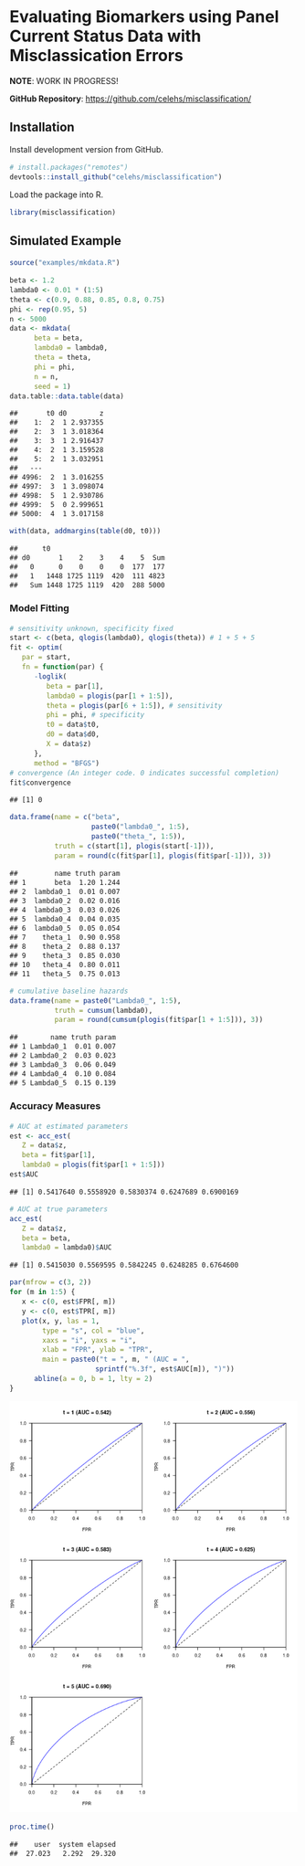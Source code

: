 
# Evaluating Biomarkers using Panel Current Status Data with Misclassication Errors

**NOTE**: WORK IN PROGRESS\!

**GitHub Repository**: <https://github.com/celehs/misclassification/>

## Installation

Install development version from GitHub.

``` r
# install.packages("remotes")
devtools::install_github("celehs/misclassification")
```

Load the package into R.

``` r
library(misclassification)
```

## Simulated Example

``` r
source("examples/mkdata.R")
```

``` r
beta <- 1.2
lambda0 <- 0.01 * (1:5)
theta <- c(0.9, 0.88, 0.85, 0.8, 0.75)
phi <- rep(0.95, 5)
n <- 5000
data <- mkdata(
      beta = beta,
      lambda0 = lambda0,
      theta = theta,
      phi = phi,
      n = n,
      seed = 1)
data.table::data.table(data)
```

    ##       t0 d0        z
    ##    1:  2  1 2.937355
    ##    2:  3  1 3.018364
    ##    3:  3  1 2.916437
    ##    4:  2  1 3.159528
    ##    5:  2  1 3.032951
    ##   ---               
    ## 4996:  2  1 3.016255
    ## 4997:  3  1 3.098074
    ## 4998:  5  1 2.930786
    ## 4999:  5  0 2.999651
    ## 5000:  4  1 3.017158

``` r
with(data, addmargins(table(d0, t0)))
```

    ##      t0
    ## d0       1    2    3    4    5  Sum
    ##   0      0    0    0    0  177  177
    ##   1   1448 1725 1119  420  111 4823
    ##   Sum 1448 1725 1119  420  288 5000

### Model Fitting

``` r
# sensitivity unknown, specificity fixed
start <- c(beta, qlogis(lambda0), qlogis(theta)) # 1 + 5 + 5
fit <- optim(
   par = start,
   fn = function(par) {
      -loglik(
         beta = par[1],
         lambda0 = plogis(par[1 + 1:5]),
         theta = plogis(par[6 + 1:5]), # sensitivity
         phi = phi, # specificity
         t0 = data$t0,
         d0 = data$d0,
         X = data$z)
      },
      method = "BFGS")
# convergence (An integer code. 0 indicates successful completion)
fit$convergence
```

    ## [1] 0

``` r
data.frame(name = c("beta", 
                    paste0("lambda0_", 1:5), 
                    paste0("theta_", 1:5)),
           truth = c(start[1], plogis(start[-1])), 
           param = round(c(fit$par[1], plogis(fit$par[-1])), 3))
```

    ##         name truth param
    ## 1       beta  1.20 1.244
    ## 2  lambda0_1  0.01 0.007
    ## 3  lambda0_2  0.02 0.016
    ## 4  lambda0_3  0.03 0.026
    ## 5  lambda0_4  0.04 0.035
    ## 6  lambda0_5  0.05 0.054
    ## 7    theta_1  0.90 0.958
    ## 8    theta_2  0.88 0.137
    ## 9    theta_3  0.85 0.030
    ## 10   theta_4  0.80 0.011
    ## 11   theta_5  0.75 0.013

``` r
# cumulative baseline hazards
data.frame(name = paste0("Lambda0_", 1:5),
           truth = cumsum(lambda0),
           param = round(cumsum(plogis(fit$par[1 + 1:5])), 3))
```

    ##        name truth param
    ## 1 Lambda0_1  0.01 0.007
    ## 2 Lambda0_2  0.03 0.023
    ## 3 Lambda0_3  0.06 0.049
    ## 4 Lambda0_4  0.10 0.084
    ## 5 Lambda0_5  0.15 0.139

### Accuracy Measures

``` r
# AUC at estimated parameters
est <- acc_est(
   Z = data$z, 
   beta = fit$par[1], 
   lambda0 = plogis(fit$par[1 + 1:5]))
est$AUC
```

    ## [1] 0.5417640 0.5558920 0.5830374 0.6247689 0.6900169

``` r
# AUC at true parameters
acc_est(
   Z = data$z, 
   beta = beta, 
   lambda0 = lambda0)$AUC
```

    ## [1] 0.5415030 0.5569595 0.5842245 0.6248285 0.6764600

``` r
par(mfrow = c(3, 2))
for (m in 1:5) {
   x <- c(0, est$FPR[, m])
   y <- c(0, est$TPR[, m])
   plot(x, y, las = 1, 
        type = "s", col = "blue",
        xaxs = "i", yaxs = "i", 
        xlab = "FPR", ylab = "TPR",
        main = paste0("t = ", m, " (AUC = ", 
                     sprintf("%.3f", est$AUC[m]), ")"))
      abline(a = 0, b = 1, lty = 2)   
}
```

![](README_files/figure-gfm/unnamed-chunk-11-1.png)<!-- -->

``` r
proc.time()
```

    ##    user  system elapsed 
    ##  27.023   2.292  29.320
